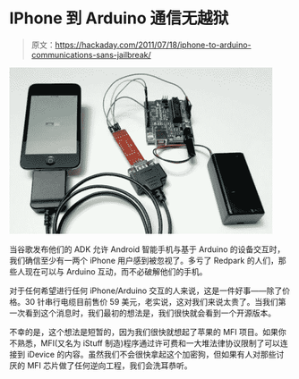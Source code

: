 # IPhone 到 Arduino 通信无越狱

> 原文：<https://hackaday.com/2011/07/18/iphone-to-arduino-communications-sans-jailbreak/>

![iphone_to_arduino](img/2c40798983e03703d2a9c2a8dd5d58d7.png "iphone_to_arduino")

当谷歌发布他们的 ADK 允许 Android 智能手机与基于 Arduino 的设备交互时，我们确信至少有一两个 iPhone 用户感到被忽视了。多亏了 Redpark 的人们，那些人现在可以与 Arduino 互动，而不必破解他们的手机。

对于任何希望进行任何 iPhone/Arduino 交互的人来说，这是一件好事——除了价格。30 针串行电缆目前售价 59 美元，老实说，这对我们来说太贵了。当我们第一次看到这个消息时，我们最初的想法是，我们很快就会看到一个开源版本。

不幸的是，这个想法是短暂的，因为我们很快就想起了苹果的 MFI 项目。如果你不熟悉，MFI(又名为 iStuff 制造)程序通过许可费和一大堆法律协议限制了可以连接到 iDevice 的内容。虽然我们不会很快拿起这个加密狗，但如果有人对那些讨厌的 MFI 芯片做了任何逆向工程，我们会洗耳恭听。